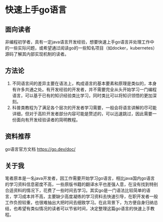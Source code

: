 # 快速上手go语言
## 面向读者
非编程初学者，具有一定java语言开发经验，想要快速上手go语言并处理工作中的一些实际问题，或希望通过阅读go的一些知名项目（如docker，kubernetes）源码了解其内部实现机制的读者。

## 方法论
1. 不同语言间的差异主要在语法上，构成语言的基本要素和原理是类似的，本身有许多共通之处。有开发经验的开发者，并不需要完全从头开始学习一门编程语言，可以基于已有的知识经验类比学习，同时类比可以将知识领悟的更加深刻。
2. 科普类教程为了满足各个层次的开发者学习需要，一般会将语言讲解的尽可能详细，但对于高阶开发者部分内容可能是赘述的，可以迅速跳过，因此需要一份面向有开发经验读者的简明教程。

## 资料推荐

go语言官方文档 https://go.dev/doc/

## 关于我
笔者原本是一名java开发者，因工作需要开始学习go语言，相比java国内go语言的学习资料信息密度不高，一些原版书籍的翻译水平也差强人意，在没有找到特别合适资料的情况下，花费了一些时间去学习。其实go是一门语法比较简单的语言，学习成本并不高，主要缺少高度凝练的学习资料去快速引导，在职开发者一般工作负担较重，也很难抽出大把时间去细致学习。在此背景下，为方便自身归纳总结，也希望有类似情况的读者可以节省时间，决定整理这篇go语言的快速上手教程。
